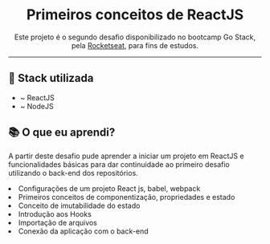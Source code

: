 <h1 align="center">
Primeiros conceitos de ReactJS</h1>

<p align="center">Este projeto é o segundo desafio disponibilizado no bootcamp Go Stack, pela <a href="https://rocketseat.com.br/">Rocketseat</a>, para fins de estudos.</p>


<hr>

## 🎂 Stack utilizada

-  ~ ReactJS
-  ~ NodeJS

## 📚 O que eu aprendi?

<p>A partir deste desafio pude aprender a iniciar um projeto em ReactJS e funcionalidades básicas para dar continuidade ao primeiro desafio utilizando o back-end dos repositórios.
<li>Configurações de um projeto React js, babel, webpack</li>
<li>Primeiros conceitos de componentização, propriedades e estado</li>
<li>Conceito de imutabilidade do estado</li>
<li>Introdução aos Hooks</li>
<li>Importação de arquivos</li>
<li>Conexão da aplicação com o back-end</li></p>
